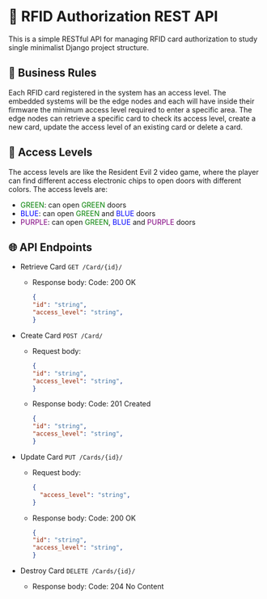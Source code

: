 # 🪪 RFID Authorization REST API

This is a simple RESTful API for managing RFID card authorization to study single minimalist Django project structure.

## 🧩 Business Rules

Each RFID card registered in the system has an access level. The embedded systems will be the edge nodes and each will have inside their firmware the minimum access level required to enter a specific area. The edge nodes can retrieve a specific card to check its access level, create a new card, update the access level of an existing card or delete a card.

## 🚪 Access Levels

The access levels are like the Resident Evil 2 video game, where the player can find different access electronic chips to open doors with different colors. The access levels are:

- <span style="color:green">GREEN</span>: can open <span style="color:green">GREEN</span> doors
- <span style="color:blue">BLUE</span>: can open <span style="color:green">GREEN</span> and <span style="color:blue">BLUE</span> doors
- <span style="color:purple">PURPLE</span>: can open <span style="color:green">GREEN</span>, <span style="color:blue">BLUE</span> and <span style="color:purple">PURPLE</span> doors

## 🌐 API Endpoints

- Retrieve Card
  `GET /Card/{id}/`

  - Response body:
    Code: 200 OK

    ```json
    {
    "id": "string",
    "access_level": "string",
    }
    ```

- Create Card
  `POST /Card/`

  - Request body:

    ```json
    {
    "id": "string",
    "access_level": "string",
    }
    ```

  - Response body:
    Code: 201 Created

    ```json
    {
    "id": "string",
    "access_level": "string",
    }
    ```

- Update Card
  `PUT /Cards/{id}/`

  - Request body:

    ```json
    {
      "access_level": "string",
    }
    ```

  - Response body:
    Code: 200 OK

    ```json
    {
    "id": "string",
    "access_level": "string",
    }
    ```

- Destroy Card
  `DELETE /Cards/{id}/`

  - Response body:
    Code: 204 No Content
